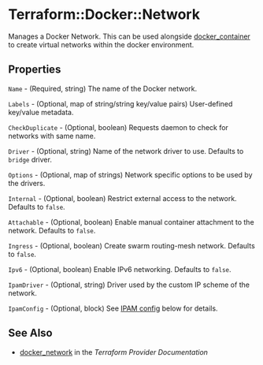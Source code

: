 # Terraform::Docker::Network

Manages a Docker Network. This can be used alongside
[docker\_container](/docs/providers/docker/r/container.html)
to create virtual networks within the docker environment.

## Properties

`Name` - (Required, string) The name of the Docker network.

`Labels` - (Optional, map of string/string key/value pairs) User-defined key/value metadata.

`CheckDuplicate` - (Optional, boolean) Requests daemon to check for networks with same name.

`Driver` - (Optional, string) Name of the network driver to use. Defaults to `bridge` driver.

`Options` - (Optional, map of strings) Network specific options to be used by the drivers.

`Internal` - (Optional, boolean) Restrict external access to the network. Defaults to `false`.

`Attachable` - (Optional, boolean) Enable manual container attachment to the network. Defaults to `false`.

`Ingress` - (Optional, boolean) Create swarm routing-mesh network. Defaults to `false`.

`Ipv6` - (Optional, boolean) Enable IPv6 networking. Defaults to `false`.

`IpamDriver` - (Optional, string) Driver used by the custom IP scheme of the network.

`IpamConfig` - (Optional, block) See [IPAM config](#ipam_config) below for details.


## See Also

* [docker_network](https://www.terraform.io/docs/providers/docker/r/network.html) in the _Terraform Provider Documentation_